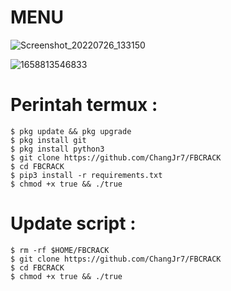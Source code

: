 # MENU

![Screenshot_20220726_133150](https://user-images.githubusercontent.com/109421226/180930654-cf4a12cd-02d5-401a-a0b1-6b1b1d40d2ef.jpg)


![1658813546833](https://user-images.githubusercontent.com/109421226/180930726-91452271-b218-48c0-8bcb-b6e35157a572.jpg)


# Perintah termux :
    $ pkg update && pkg upgrade
    $ pkg install git
    $ pkg install python3
    $ git clone https://github.com/ChangJr7/FBCRACK
    $ cd FBCRACK
    $ pip3 install -r requirements.txt
    $ chmod +x true && ./true
# Update script :
    $ rm -rf $HOME/FBCRACK
    $ git clone https://github.com/ChangJr7/FBCRACK
    $ cd FBCRACK
    $ chmod +x true && ./true
